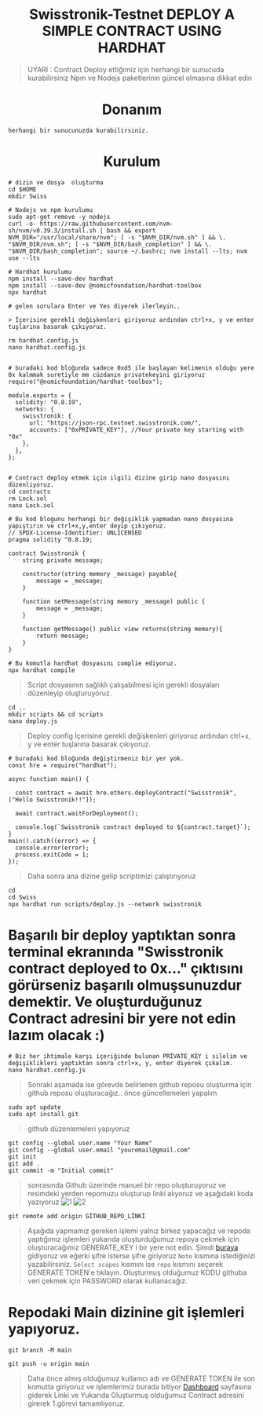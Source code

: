 <h1 align="center">Swisstronik-Testnet DEPLOY A SIMPLE CONTRACT USING HARDHAT</h1>

> UYARI : Contract Deploy ettiğimiz için herhangi bir sunucuda kurabilirsiniz  Npm ve Nodejs paketlerinin güncel olmasına dikkat edin

#

<h1 align="center">Donanım</h1>

```
herhangi bir sunucunuzda kurabilirsiniz.
```
<h1 align="center">Kurulum</h1>

```console
# dizin ve dosya  oluşturma
cd $HOME
mkdir Swiss

# Nodejs ve npm kurulumu
sudo apt-get remove -y nodejs
curl -o- https://raw.githubusercontent.com/nvm-sh/nvm/v0.39.3/install.sh | bash && export NVM_DIR="/usr/local/share/nvm"; [ -s "$NVM_DIR/nvm.sh" ] && \. "$NVM_DIR/nvm.sh"; [ -s "$NVM_DIR/bash_completion" ] && \. "$NVM_DIR/bash_completion"; source ~/.bashrc; nvm install --lts; nvm use --lts

# Hardhat kurulumu
npm install --save-dev hardhat
npm install --save-dev @nomicfoundation/hardhat-toolbox
npx hardhat

# gelen sorulara Enter ve Yes diyerek ilerleyin..

```

```console
> İçerisine gerekli değişkenleri giriyoruz ardından ctrl+x, y ve enter tuşlarına basarak çıkıyoruz.

rm hardhat.config.js
nano hardhat.config.js


# buradaki kod bloğunda sadece 0xd5 ile başlayan kelimenin olduğu yere 0x kalmmak suretiyle mm cüzdanın privatekeyini giriyoruz
require("@nomicfoundation/hardhat-toolbox");

module.exports = {
  solidity: "0.8.19",
  networks: {
    swisstronik: {
      url: "https://json-rpc.testnet.swisstronik.com/",
      accounts: ["0xPRİVATE_KEY"], //Your private key starting with "0x"
    },
  },
};


```

```console
# Contract deploy etmek için ilgili dizine girip nano dosyasını düzenliyoruz.
cd contracts
rm Lock.sol
nano Lock.sol
```

```console
# Bu kod blogunu herhangi bir değişiklik yapmadan nano dosyasına yapıştırın ve ctrl+x,y,enter deyip çıkıyoruz.
// SPDX-License-Identifier: UNLICENSED
pragma solidity ^0.8.19;

contract Swisstronik {
    string private message;

    constructor(string memory _message) payable{
        message = _message;
    }

    function setMessage(string memory _message) public {
        message = _message;
    }

    function getMessage() public view returns(string memory){
        return message;
    }
}
```

```console
# Bu komutla hardhat dosyasını complie ediyoruz.
npx hardhat compile
```

> Script dosyasının sağlıklı çalışabilmesi için gerekli dosyaları düzenleyip oluşturuyoruz.

```console
cd ..
mkdir scripts && cd scripts
nano deploy.js
```

> Deploy config İçerisine gerekli değişkenleri giriyoruz ardından ctrl+x, y ve enter tuşlarına basarak çıkıyoruz.

```console
# buradaki kod bloğunda değiştirmeniz bir yer yok.
const hre = require("hardhat");

async function main() {

  const contract = await hre.ethers.deployContract("Swisstronik", ["Hello Swisstronik!!"]);

  await contract.waitForDeployment();

  console.log(`Swisstronik contract deployed to ${contract.target}`);
}
main().catch((error) => {
  console.error(error);
  process.exitCode = 1;
});
```

> Daha sonra ana dizine gelip scriptimizi çalıştırıyoruz

```console
cd
cd Swiss
npx hardhat run scripts/deploy.js --network swisstronik
```
# Başarılı bir deploy yaptıktan sonra terminal ekranında "Swisstronik contract deployed to 0x..." çıktısını görürseniz başarılı olmuşsunuzdur demektir. Ve oluşturduğunuz Contract adresini bir yere not edin lazım olacak :)

```console
# Biz her ihtimale karşı içeriğinde bulunan PRİVATE_KEY i silelim ve değişiklikleri yaptıktan sonra ctrl+x, y, enter diyerek çıkalım.
nano hardhat.config.js
```


> Sonraki aşamada ise görevde belirlenen github reposu oluşturma için github reposu oluşturacağız..
> önce güncellemeleri yapalım
```console
sudo apt update
sudo apt install git
```
> github düzenlemeleri yapıyoruz
```console
git config --global user.name "Your Name"
git config --global user.email "youremail@gmail.com"
git init
git add .
git commit -m "Initial commit"
```
> sonrasında Github üzerinde manuel bir repo oluşturuyoruz ve resimdeki yerden repomuzu oluşturup linki alıyoruz ve aşağıdaki koda yazıyoruz
![1](https://github.com/user-attachments/assets/b9482343-9890-4b31-917a-5f3bbecdfaff)
![2](https://github.com/user-attachments/assets/8b295712-2f24-4a83-8867-8ac36ad63aaa)

```console
git remote add origin GİTHUB_REPO_LİNKİ
```
> Aşağıda yapmamız gereken işlemi yalnız birkez yapacağız ve repoda yaptığımız işlemleri yukarıda oluşturduğumuz repoya çekmek için oluşturacağımız GENERATE_KEY i bir yere not edin.
> Şimdi [buraya](https://github.com/settings/tokens/new) gidiyoruz ve eğerki şifre isterse şifre giriyoruz
> `Note` kısmına istediğinizi yazabilirsiniz.
> `Select scopes` kısmını ise `repo` kısmını seçerek GENERATE TOKEN'e tıklayın.
> Oluşturmuş olduğumuz KODU githuba veri çekmek için PASSWORD olarak kullanacağız.
> 
# Repodaki Main dizinine git işlemleri yapıyoruz.
```console
git branch -M main
```
```console
git push -u origin main
```
> Daha önce almış olduğumuz kullanıcı adı ve GENERATE TOKEN ile son komutta giriyoruz ve işlemlerimiz burada bitiyor
> [Dashboard](https://github.com/settings/tokens/new) sayfasına giderek Linki ve Yukarıda Oluşturmuş olduğumuz Contract adresini girerek 1.görevi tamamlıyoruz.






